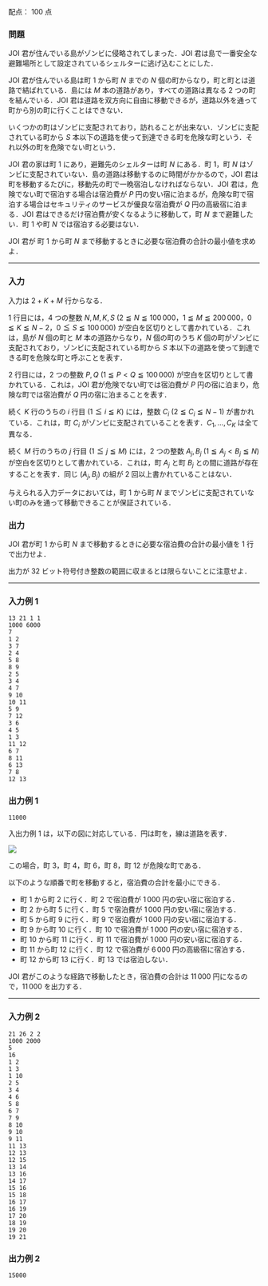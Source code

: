 配点： $100$ 点

### 問題

JOI 君が住んでいる島がゾンビに侵略されてしまった．JOI 君は島で一番安全な避難場所として設定されているシェルターに逃げ込むことにした．

JOI 君が住んでいる島は町 $1$ から町 $N$ までの $N$ 個の町からなり，町と町とは道路で結ばれている．島には $M$ 本の道路があり，すべての道路は異なる $2$ つの町を結んでいる．JOI 君は道路を双方向に自由に移動できるが，道路以外を通って町から別の町に行くことはできない．

いくつかの町はゾンビに支配されており，訪れることが出来ない．ゾンビに支配されている町から $S$ 本以下の道路を使って到達できる町を危険な町という．それ以外の町を危険でない町という．

JOI 君の家は町 $1$ にあり，避難先のシェルターは町 $N$ にある．町 $1$，町 $N$ はゾンビに支配されていない．島の道路は移動するのに時間がかかるので，JOI 君は町を移動するたびに，移動先の町で一晩宿泊しなければならない．JOI 君は，危険でない町で宿泊する場合は宿泊費が $P$ 円の安い宿に泊まるが，危険な町で宿泊する場合はセキュリティのサービスが優良な宿泊費が $Q$ 円の高級宿に泊まる．JOI 君はできるだけ宿泊費が安くなるように移動して，町 $N$ まで避難したい．町 $1$ や町 $N$ では宿泊する必要はない．

JOI 君が 町 $1$ から町 $N$ まで移動するときに必要な宿泊費の合計の最小値を求めよ．

---

### 入力

入力は $2 + K + M$ 行からなる．

$1$ 行目には，$4$ つの整数 $N, M, K, S$ ($2 \leqq N \leqq 100\,000$，$1 \leqq M \leqq 200\,000$，$0 \leqq K \leqq N - 2$，$0 \leqq S \leqq 100\,000$) が空白を区切りとして書かれている．これは，島が $N$ 個の町と $M$ 本の道路からなり，$N$ 個の町のうち $K$ 個の町がゾンビに支配されており，ゾンビに支配されている町から $S$ 本以下の道路を使って到達できる町を危険な町と呼ぶことを表す．

$2$ 行目には，$2$ つの整数 $P, Q$ ($1 \leqq P < Q \leqq 100\,000$) が空白を区切りとして書かれている．これは，JOI 君が危険でない町では宿泊費が $P$ 円の宿に泊まり，危険な町では宿泊費が $Q$ 円の宿に泊まることを表す．

続く $K$ 行のうちの $i$ 行目 ($1 \leqq i \leqq K$) には，整数 $C_i$ ($2 \leqq C_i \leqq N - 1$) が書かれている．これは，町 $C_i$ がゾンビに支配されていることを表す．$C_1, \ldots, C_K$ は全て異なる．

続く $M$ 行のうちの $j$ 行目 ($1 \leqq j \leqq M$) には，$2$ つの整数 $A_j, B_j$ ($1 \leqq A_j < B_j \leqq N$) が空白を区切りとして書かれている．これは，町 $A_j$ と町 $B_j$ との間に道路が存在することを表す．同じ $(A_j, B_j)$ の組が $2$ 回以上書かれていることはない．

与えられる入力データにおいては，町 $1$ から町 $N$ までゾンビに支配されていない町のみを通って移動できることが保証されている．

### 出力

JOI 君が町 $1$ から町 $N$ まで移動するときに必要な宿泊費の合計の最小値を $1$ 行で出力せよ．

出力が $32$ ビット符号付き整数の範囲に収まるとは限らないことに注意せよ．

---

### 入力例 1

~~~
13 21 1 1
1000 6000
7
1 2
3 7
2 4
5 8
8 9
2 5
3 4
4 7
9 10
10 11
5 9
7 12
3 6
4 5
1 3
11 12
6 7
8 11
6 13
7 8
12 13
~~~

### 出力例 1

~~~
11000
~~~

入出力例 $1$ は，以下の図に対応している．円は町を，線は道路を表す．

![](https://img.atcoder.jp/joi2016yo/2016-yo-t5-fig01.png)

この場合，町 $3$，町 $4$，町 $6$，町 $8$，町 $12$ が危険な町である．

以下のような順番で町を移動すると，宿泊費の合計を最小にできる．

- 町 $1$ から町 $2$ に行く．町 $2$ で宿泊費が $1\,000$ 円の安い宿に宿泊する．
- 町 $2$ から町 $5$ に行く．町 $5$ で宿泊費が $1\,000$ 円の安い宿に宿泊する．
- 町 $5$ から町 $9$ に行く．町 $9$ で宿泊費が $1\,000$ 円の安い宿に宿泊する．
- 町 $9$ から町 $10$ に行く．町 $10$ で宿泊費が $1\,000$ 円の安い宿に宿泊する．
- 町 $10$ から町 $11$ に行く．町 $11$ で宿泊費が $1\,000$ 円の安い宿に宿泊する．
- 町 $11$ から町 $12$ に行く．町 $12$ で宿泊費が $6\,000$ 円の高級宿に宿泊する．
- 町 $12$ から町 $13$ に行く．町 $13$ では宿泊しない．

JOI 君がこのような経路で移動したとき，宿泊費の合計は $11\,000$ 円になるので，$11\,000$ を出力する．

---

### 入力例 2

~~~
21 26 2 2
1000 2000
5
16
1 2
1 3
1 10
2 5
3 4
4 6
5 8
6 7
7 9
8 10
9 10
9 11
11 13
12 13
12 15
13 14
13 16
14 17
15 16
15 18
16 17
16 19
17 20
18 19
19 20
19 21
~~~

### 出力例 2

~~~
15000
~~~
